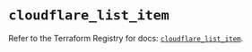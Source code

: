 # `cloudflare_list_item`

Refer to the Terraform Registry for docs: [`cloudflare_list_item`](https://registry.terraform.io/providers/cloudflare/cloudflare/5.2.0/docs/resources/list_item).
